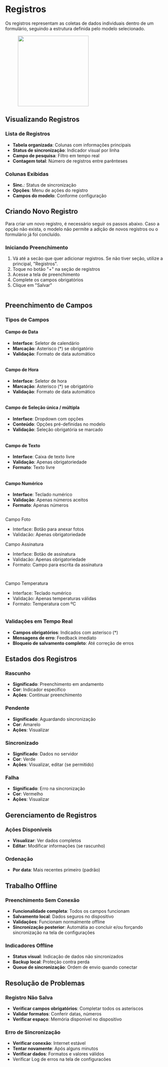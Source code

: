 # Registros

Os registros representam as coletas de dados individuais dentro de um formulário, seguindo a estrutura definida pelo modelo selecionado.

<figure><img src="../.gitbook/assets/image (5).png" alt="" width="224"><figcaption></figcaption></figure>

## Visualizando Registros

### Lista de Registros

* **Tabela organizada**: Colunas com informações principais
* **Status de sincronização**: Indicador visual por linha
* **Campo de pesquisa**: Filtro em tempo real
* **Contagem total**: Número de registros entre parênteses

### Colunas Exibidas

* **Sinc.**: Status de sincronização
* **Opções**: Menu de ações do registro
* **Campos do modelo**: Conforme configuração

## Criando Novo Registro

Para criar um novo registro, é necessário seguir os passos abaixo. Caso a opção não exista, o modelo não permite a adição de novos registros ou o formulário já foi concluído.

### Iniciando Preenchimento&#x20;

1. Vá até a secão que quer adicionar registros. Se não tiver seção, utilize a principal, "Registros".
2. Toque no botão "+" na seção de registros
3. Acesse a tela de preenchimento
4. Complete os campos obrigatórios
5. Clique em "Salvar"

<figure><img src="../.gitbook/assets/image (8).png" alt=""><figcaption></figcaption></figure>



## Preenchimento de Campos

### Tipos de Campos

#### Campo de Data

* **Interface**: Seletor de calendário
* **Marcação**: Asterisco (\*) se obrigatório
* **Validação**: Formato de data automático

<figure><img src="../.gitbook/assets/image (13).png" alt=""><figcaption></figcaption></figure>

#### Campo de Hora

* **Interface**: Seletor de hora
* **Marcação**: Asterisco (\*) se obrigatório
* **Validação**: Formato de data automático

<figure><img src="../.gitbook/assets/image (11).png" alt=""><figcaption></figcaption></figure>

#### Campo de Seleção única / múltipla

* **Interface**: Dropdown com opções
* **Conteúdo**: Opções pré-definidas no modelo
* **Validação**: Seleção obrigatória se marcado

<figure><img src="../.gitbook/assets/image (9).png" alt=""><figcaption></figcaption></figure>

#### Campo de Texto

* **Interface**: Caixa de texto livre
* **Validação**: Apenas obrigatoriedade
* **Formato**: Texto livre

<figure><img src="../.gitbook/assets/image (12).png" alt=""><figcaption></figcaption></figure>

#### Campo Numérico

* **Interface**: Teclado numérico
* **Validação**: Apenas números aceitos
* **Formato**: Apenas números

<figure><img src="../.gitbook/assets/image (12).png" alt=""><figcaption></figcaption></figure>

Campo Foto

* Interface: Botão para anexar fotos
* Validacão: Apenas obrigatoriedade

Campo Assinatura

* Interface: Botão de assinatura
* Validacão: Apenas obrigatoriedade
* Formato: Campo para escrita da assinatura

<figure><img src="../.gitbook/assets/image (14).png" alt=""><figcaption></figcaption></figure>

<figure><img src="../.gitbook/assets/image (15).png" alt=""><figcaption></figcaption></figure>

Campo Temperatura

* Interface: Teclado numérico
* Validação: Apenas temperaturas válidas
* Formato: Temperatura com ºC

<figure><img src="../.gitbook/assets/image (10).png" alt=""><figcaption></figcaption></figure>



### Validações em Tempo Real

* **Campos obrigatórios**: Indicados com asterisco (\*)
* **Mensagens de erro**: Feedback imediato
* **Bloqueio de salvamento completo**: Até correção de erros

## Estados dos Registros

### Rascunho

* **Significado**: Preenchimento em andamento
* **Cor**: Indicador específico
* **Ações**: Continuar preenchimento

### Pendente

* **Significado**: Aguardando sincronização
* **Cor**: Amarelo
* **Ações**: Visualizar

### Sincronizado

* **Significado**: Dados no servidor
* **Cor**: Verde
* **Ações**: Visualizar, editar (se permitido)

### Falha

* **Significado**: Erro na sincronização
* **Cor**: Vermelho
* **Ações**: Visualizar

## Gerenciamento de Registros

### Ações Disponíveis

* **Visualizar**: Ver dados completos
* **Editar**: Modificar informações (se rascunho)

### Ordenação

* **Por data**: Mais recentes primeiro (padrão)

## Trabalho Offline

### Preenchimento Sem Conexão

* **Funcionalidade completa**: Todos os campos funcionam
* **Salvamento local**: Dados seguros no dispositivo
* **Validações**: Funcionam normalmente offline
* **Sincronização posterior**: Automátia ao concluir e/ou forçando sincronização na tela de configurações

### Indicadores Offline

* **Status visual**: Indicação de dados não sincronizados
* **Backup local**: Proteção contra perda
* **Queue de sincronização**: Ordem de envio quando conectar

## Resolução de Problemas

### Registro Não Salva

* **Verificar campos obrigatórios**: Completar todos os asteriscos
* **Validar formatos**: Conferir datas, números
* **Verificar espaço**: Memória disponível no dispositivo

### Erro de Sincronização

* **Verificar conexão**: Internet estável
* **Tentar novamente**: Após alguns minutos
* **Verificar dados**: Formatos e valores válidos
* Verificar Log de erros na tela de configuracões

